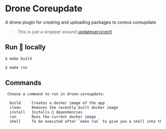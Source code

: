 # Drone Coreupdate

A drone plugin for creating and uploading packages to coreos coreupdate

> This is just a wrapper around [updateservicectl](https://github.com/coreos/updateservicectl)

## Run 🐳 locally

```bash
$ make build

$ make run
```

## Commands

```bash
 Choose a command to run in drone-coreupdate:

  build     Creates a docker image of the app
  clean     Removes the recently built docker image
  install   Installs 🐹 dependencies
  run       Runs the current docker image
  shell     To be executed after `make run` to give you a shell into the running container
```
